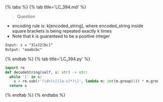 {% tabs %}
{% tab title='LC_394.md' %}

> Question

* encoding rule is: k[encoded_string], where encoded_string inside square brackets is being repeated exactly k times
* Note that k is guaranteed to be a positive integer

```txt
Input: s = "3[a]2[bc]"
Output: "aaabcbc"
```

{% endtab %}
{% tab title='LC_394.py' %}

```py
import re
def decodeString(self, s: str) -> str:
  while '[' in s:
    s = re.sub(r'(\d+)\[([a-z]*)\]', lambda m: int(m.group(1)) * m.group(2), s)
  return s
```

{% endtab %}
{% endtabs %}
